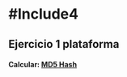 # #Include4
## Ejercicio 1 plataforma

#### Calcular: [MD5 Hash](https://rafadelg.github.io/include4/ex01_md5/)